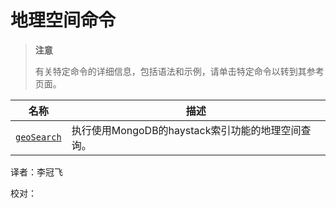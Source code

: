 # [ ](#)地理空间命令

[]()

> **注意**
>
> 有关特定命令的详细信息，包括语法和示例，请单击特定命令以转到其参考页面。

| 名称            | 描述                                              |
| --------------- | ------------------------------------------------- |
| [`geoSearch`]() | 执行使用MongoDB的haystack索引功能的地理空间查询。 |



译者：李冠飞

校对：